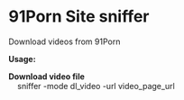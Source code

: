 # 91Porn Site sniffer
Download videos from 91Porn

<b>Usage:</b>
<p>
<b>Download video file</b></br>
&nbsp;&nbsp;&nbsp;&nbsp;sniffer -mode dl_video -url video_page_url
</p>
<p>
